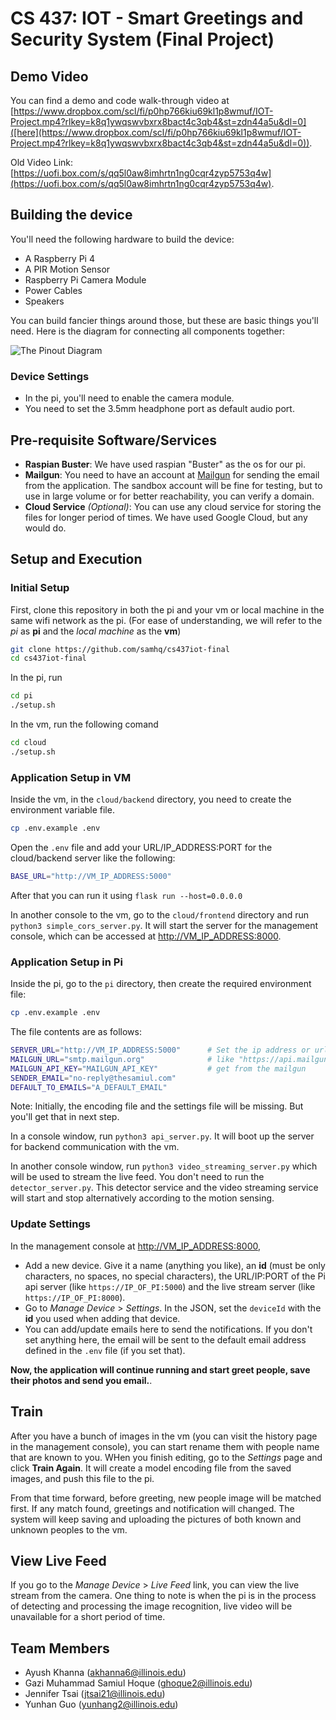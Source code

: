 # CS 437: IOT - Smart Greetings and Security System (Final Project)

## Demo Video

You can find a demo and code walk-through video at [https://www.dropbox.com/scl/fi/p0hp766kiu69kl1p8wmuf/IOT-Project.mp4?rlkey=k8q1ywqswvbxrx8bact4c3qb4&st=zdn44a5u&dl=0]([here](https://www.dropbox.com/scl/fi/p0hp766kiu69kl1p8wmuf/IOT-Project.mp4?rlkey=k8q1ywqswvbxrx8bact4c3qb4&st=zdn44a5u&dl=0)).

Old Video Link: [https://uofi.box.com/s/qq5l0aw8imhrtn1ng0cqr4zyp5753q4w](https://uofi.box.com/s/qq5l0aw8imhrtn1ng0cqr4zyp5753q4w).


## Building the device

You'll need the following hardware to build the device:

- A Raspberry Pi 4
- A PIR Motion Sensor
- Raspberry Pi Camera Module
- Power Cables
- Speakers

You can build fancier things around those, but these are basic things you'll need. Here is the diagram for connecting
all components together:

![The Pinout Diagram](diagram.png "Pinout Diagram")

### Device Settings

- In the pi, you'll need to enable the camera module.
- You need to set the 3.5mm headphone port as default audio port. 

## Pre-requisite Software/Services

- **Raspian Buster**: We have used raspian "Buster" as the os for our pi.
- **Mailgun**: You need to have an account at [Mailgun](https://mailgun.com) for sending the email from the application. The sandbox account will be fine for testing, but to use in large volume or for better reachability, you can verify a domain.
- **Cloud Service** *(Optional)*: You can use any cloud service for storing the files for longer period of times. We have used Google Cloud, but any would do.

## Setup and Execution

### Initial Setup

First, clone this repository in both the pi and your vm or local machine in the same wifi network as the pi. (For ease of understanding, we will refer to the *pi* as **pi** and the *local machine* as the **vm**)

```bash
git clone https://github.com/samhq/cs437iot-final
cd cs437iot-final
```

In the pi, run

```bash
cd pi
./setup.sh
```

In the vm, run the following comand

```bash
cd cloud
./setup.sh
```

### Application Setup in VM

Inside the vm, in the `cloud/backend` directory, you need to create the environment variable file.

```bash
cp .env.example .env
```

Open the `.env` file and add your URL/IP_ADDRESS:PORT for the cloud/backend server like the following:

```bash
BASE_URL="http://VM_IP_ADDRESS:5000"
```

After that you can run it using `flask run --host=0.0.0.0`

In another console to the vm, go to the `cloud/frontend` directory and run `python3 simple_cors_server.py`. It will start the server for the management console, which can be accessed at [http://VM_IP_ADDRESS:8000](http://VM_IP_ADDRESS:8000).

### Application Setup in Pi

Inside the pi, go to the `pi` directory, then create the required environment file:

```bash
cp .env.example .env
```

The file contents are as follows:

```bash
SERVER_URL="http://VM_IP_ADDRESS:5000"      # Set the ip address or url of vm api server                 
MAILGUN_URL="smtp.mailgun.org"              # like "https://api.mailgun.net/v3/YOUR_DOMAIN_NAME/messages"
MAILGUN_API_KEY="MAILGUN_API_KEY"           # get from the mailgun
SENDER_EMAIL="no-reply@thesamiul.com"
DEFAULT_TO_EMAILS="A_DEFAULT_EMAIL"
```

Note: Initially, the encoding file and the settings file will be missing. But you'll get that in next step.

In a console window, run `python3 api_server.py`. It will boot up the server for backend communication with the vm.

In another console window, run `python3 video_streaming_server.py` which will be used to stream the live feed. You don't need to run the `detector_server.py`. This detector service and the video streaming service will start and stop alternatively according to the motion sensing.

### Update Settings

In the management console at [http://VM_IP_ADDRESS:8000](http://VM_IP_ADDRESS:8000), 

- Add a new device. Give it a name (anything you like), an **id** (must be only characters, no spaces, no special characters), the URL/IP:PORT of the Pi api server (like `https://IP_OF_PI:5000`) and the live stream server (like `https://IP_OF_PI:8000`).
- Go to *Manage Device* > *Settings*. In the JSON, set the `deviceId` with the **id** you used when adding that device.
- You can add/update emails here to send the notifications. If you don't set anything here, the email will be sent to the default email address defined in the `.env` file (if you set that).

**Now, the application will continue running and start greet people, save their photos and send you email.**.

## Train

After you have a bunch of images in the vm (you can visit the history page in the management console), you can start rename them with people name that are known to you. WHen you finish editing, go to the *Settings* page and click **Train Again**. It will create a model encoding file from the saved images, and push this file to the pi. 

From that time forward, before greeting, new people image will be matched first. If any match found, greetings and notification will changed. The system will keep saving and uploading the pictures of both known and unknown peoples to the vm.

## View Live Feed

If you go to the *Manage Device* > *Live Feed* link, you can view the live stream from the camera. One thing to note is when the pi is in the process of detecting and processing the image recognition, live video will be unavailable for a short period of time.

## Team Members

- Ayush Khanna (<akhanna6@illinois.edu>)
- Gazi Muhammad Samiul Hoque (<ghoque2@illinois.edu>)
- Jennifer Tsai (<jtsai21@illinois.edu>)
- Yunhan Guo (<yunhang2@illinois.edu>)
